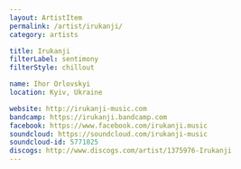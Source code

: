 ```yaml
---
layout: ArtistItem
permalink: /artist/irukanji/
category: artists

title: Irukanji
filterLabel: sentimony
filterStyle: chillout

name: Ihor Orlovskyi
location: Kyiv, Ukraine

website: http://irukanji-music.com
bandcamp: https://irukanji.bandcamp.com
facebook: https://www.facebook.com/irukanji.music
soundcloud: https://soundcloud.com/irukanji-music
soundcloud-id: 5771025
discogs: http://www.discogs.com/artist/1375976-Irukanji
---
```

